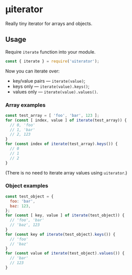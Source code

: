 # μiterator
Really tiny iterator for arrays and objects.

## Usage
Require `iterate` function into your module.
```javascript
const { iterate } = require('uiterator');
```

Now you can iterate over:
- key/value pairs — `iterate(value)`;
- keys only — `iterate(value).keys()`;
- values only — `iterate(value).values()`.

### Array examples
```javascript
const test_array = [ 'foo', 'bar', 123 ];
for (const [ index, value ] of iterate(test_array)) {
  // 0, 'foo'
  // 1, 'bar'
  // 2, 123
}
for (const index of iterate(test_array).keys()) {
  // 0
  // 1
  // 2
}
```
(There is no need to iterate array values using `uiterator`.)

### Object examples
```javascript
const test_object = {
  foo: 'bar',
  baz: 123,
};
for (const [ key, value ] of iterate(test_object)) {
  // 'foo', 'bar'
  // 'baz', 123
}
for (const key of iterate(test_object).keys()) {
  // 'foo'
  // 'baz'
}
for (const value of iterate(test_object).values()) {
  // 'bar'
  // 123
}
```
